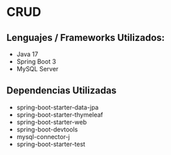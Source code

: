 # CRUD

## Lenguajes / Frameworks Utilizados:
- Java 17
- Spring Boot 3
- MySQL Server

## Dependencias Utilizadas
- spring-boot-starter-data-jpa
- spring-boot-starter-thymeleaf
- spring-boot-starter-web
- spring-boot-devtools
- mysql-connector-j
- spring-boot-starter-test
